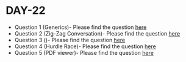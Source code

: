 # DAY-22

* Question 1 (Generics)- Please find the question [here](./Question-1/question.pdf)
* Question 2 (Zig-Zag Conversation)- Please find the question [here](https://leetcode.com/problems/zigzag-conversion/)
* Question 3 ()- Please find the question [here](https://leetcode.com/problems/median-of-two-sorted-arrays/)
* Question 4 (Hurdle Race)- Please find the question [here](./Question-4/question.pdf)
* Question 5 (PDF viewer)- Please find the question [here](./Question-5/question.pdf)
